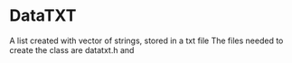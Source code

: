 # DataTXT
A list created with vector of strings, stored in a txt file
The files needed to create the class are datatxt.h and
